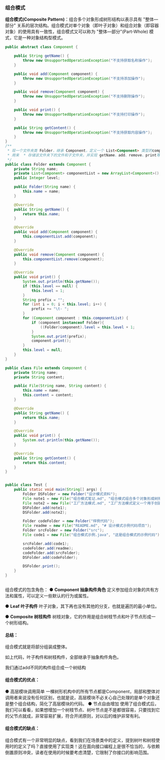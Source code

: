 ### 组合模式

**组合模式(Composite Pattern)**：组合多个对象形成树形结构以表示具有 "整体—部分" 关系的层次结构。组合模式对单个对象（即叶子对象）和组合对象（即容器对象）的使用具有一致性，组合模式又可以称为 "整体—部分"(Part-Whole) 模式，它是一种对象结构型模式。

```java
public abstract class Component {

    public String getName() {
        throw new UnsupportedOperationException("不支持获取名称操作");
    }

    public void add(Component component) {
        throw new UnsupportedOperationException("不支持添加操作");
    }

    public void remove(Component component) {
        throw new UnsupportedOperationException("不支持删除操作");
    }

    public void print() {
        throw new UnsupportedOperationException("不支持打印操作");
    }

    public String getContent() {
        throw new UnsupportedOperationException("不支持获取内容操作");
    }
}
/**
 * 现一个文件夹类 Folder，继承 Component，定义一个 List<Component> 类型的componentList属性，
 * 用来  * 存储该文件夹下的文件和子文件夹，并实现 getName、add、remove、print等方法
 */
public class Folder extends Component {
    private String name;
    private List<Component> componentList = new ArrayList<Component>();
    public Integer level;

    public Folder(String name) {
        this.name = name;
    }

    @Override
    public String getName() {
        return this.name;
    }

    @Override
    public void add(Component component) {
        this.componentList.add(component);
    }

    @Override
    public void remove(Component component) {
        this.componentList.remove(component);
    }

    @Override
    public void print() {
        System.out.println(this.getName());
        if (this.level == null) {
            this.level = 1;
        }
        String prefix = "";
        for (int i = 0; i < this.level; i++) {
            prefix += "\t- ";
        }
        for (Component component : this.componentList) {
            if (component instanceof Folder){
                ((Folder)component).level = this.level + 1;
            }
            System.out.print(prefix);
            component.print();
        }
        this.level = null;
    }
}

public class File extends Component {
    private String name;
    private String content;

    public File(String name, String content) {
        this.name = name;
        this.content = content;
    }

    @Override
    public String getName() {
        return this.name;
    }

    @Override
    public void print() {
        System.out.println(this.getName());
    }

    @Override
    public String getContent() {
        return this.content;
    }
}


public class Test {
    public static void main(String[] args) {
        Folder DSFolder = new Folder("设计模式资料");
        File note1 = new File("组合模式笔记.md", "组合模式组合多个对象形成树形结构以表示具有 \"整体—部分\" 关系的层次结构");
        File note2 = new File("工厂方法模式.md", "工厂方法模式定义一个用于创建对象的接口，让子类决定将哪一个类实例化。");
        DSFolder.add(note1);
        DSFolder.add(note2);

        Folder codeFolder = new Folder("样例代码");
        File readme = new File("README.md", "# 设计模式示例代码项目");
        Folder srcFolder = new Folder("src");
        File code1 = new File("组合模式示例.java", "这是组合模式的示例代码");

        srcFolder.add(code1);
        codeFolder.add(readme);
        codeFolder.add(srcFolder);
        DSFolder.add(codeFolder);

        DSFolder.print();
    }
}



```



组合模式的包含角色：
● **Component 抽象构件角色**
定义参加组合对象的共有方法和属性，可以定义一些默认的行为或属性。

● **Leaf 叶子构件**
叶子对象，其下再也没有其他的分支，也就是遍历的最小单位。

● **Composite 树枝构件**
树枝对象，它的作用是组合树枝节点和叶子节点形成一个树形结构。

#### 总结：

组合模式就是将部分组装成整体。

如上代码，叶子构件和树枝构件，全部继承于抽象构件角色。

我们通过add不同的构件组合成一个树结构

#### 组合模式的优点：
● 高层模块调用简单
一棵树形机构中的所有节点都是Component，局部和整体对调用者来说没有任何区别，也就是说，高层模块不必关心自己处理的是单个对象还是整个组合结构，简化了高层模块的代码。
● 节点自由增加
使用了组合模式后，我们可以看看，如果想增加一个树枝节点、树叶节点是不是都很容易，只要找到它的父节点就成，非常容易扩展，符合开闭原则，对以后的维护非常有利。

#### 组合模式的缺点：
​       组合模式有一个非常明显的缺点，看到我们在场景类中的定义，提到树叶和树枝使用时的定义了吗？直接使用了实现类！这在面向接口编程上是很不恰当的，与依赖倒置原则冲突，读者在使用的时候要考虑清楚，它限制了你接口的影响范围。

